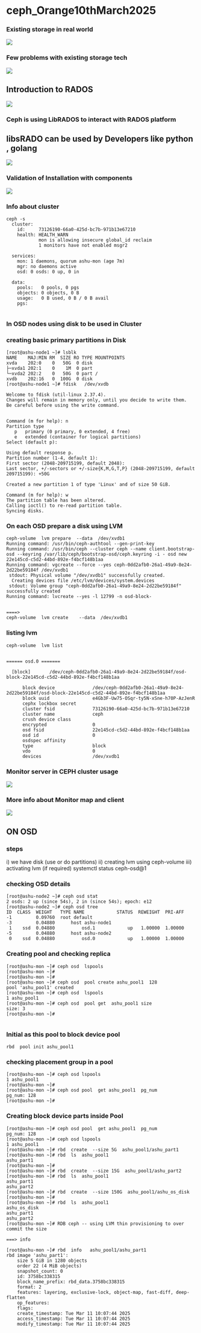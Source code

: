 # ceph_Orange10thMarch2025

### Existing storage in  real world 

<img src="st1.png">

###  Few problems with existing storage tech 

<img src="st2.png">

## Introduction to RADOS 

<img src="st3.png">

### Ceph is using LibRADOS to interact with RADOS platform 
## libsRADO can be used by Developers like python , golang 

<img src="st4.png">


### Validation of Installation with components

<img src="st5.png">


### Info about cluster 

```
ceph -s
  cluster:
    id:     73126190-66a0-425d-bc7b-971b13e67210
    health: HEALTH_WARN
            mon is allowing insecure global_id reclaim
            1 monitors have not enabled msgr2
 
  services:
    mon: 1 daemons, quorum ashu-mon (age 7m)
    mgr: no daemons active
    osd: 0 osds: 0 up, 0 in
 
  data:
    pools:   0 pools, 0 pgs
    objects: 0 objects, 0 B
    usage:   0 B used, 0 B / 0 B avail
    pgs:     
 

```

### In OSD nodes using disk to be used in Cluster 

### creating basic primary partitions in Disk 

```
[root@ashu-node1 ~]# lsblk 
NAME    MAJ:MIN RM  SIZE RO TYPE MOUNTPOINTS
xvda    202:0    0   50G  0 disk 
├─xvda1 202:1    0    1M  0 part 
└─xvda2 202:2    0   50G  0 part /
xvdb    202:16   0  100G  0 disk 
[root@ashu-node1 ~]# fdisk   /dev/xvdb

Welcome to fdisk (util-linux 2.37.4).
Changes will remain in memory only, until you decide to write them.
Be careful before using the write command.


Command (m for help): n
Partition type
   p   primary (0 primary, 0 extended, 4 free)
   e   extended (container for logical partitions)
Select (default p): 

Using default response p.
Partition number (1-4, default 1): 
First sector (2048-209715199, default 2048): 
Last sector, +/-sectors or +/-size{K,M,G,T,P} (2048-209715199, default 209715199): +50G

Created a new partition 1 of type 'Linux' and of size 50 GiB.

Command (m for help): w
The partition table has been altered.
Calling ioctl() to re-read partition table.
Syncing disks.

```

### On each OSD prepare a disk using LVM 

```
ceph-volume  lvm prepare  --data  /dev/xvdb1 
Running command: /usr/bin/ceph-authtool --gen-print-key
Running command: /usr/bin/ceph --cluster ceph --name client.bootstrap-osd --keyring /var/lib/ceph/bootstrap-osd/ceph.keyring -i - osd new 22e145cd-c5d2-44bd-892e-f4bcf148b1aa
Running command: vgcreate --force --yes ceph-0dd2afb0-26a1-49a9-8e24-2d22be59184f /dev/xvdb1
 stdout: Physical volume "/dev/xvdb1" successfully created.
  Creating devices file /etc/lvm/devices/system.devices
 stdout: Volume group "ceph-0dd2afb0-26a1-49a9-8e24-2d22be59184f" successfully created
Running command: lvcreate --yes -l 12799 -n osd-block-


====>
ceph-volume  lvm create    --data  /dev/xvdb1 
```

### listing lvm 

```
ceph-volume  lvm list


====== osd.0 =======

  [block]       /dev/ceph-0dd2afb0-26a1-49a9-8e24-2d22be59184f/osd-block-22e145cd-c5d2-44bd-892e-f4bcf148b1aa

      block device              /dev/ceph-0dd2afb0-26a1-49a9-8e24-2d22be59184f/osd-block-22e145cd-c5d2-44bd-892e-f4bcf148b1aa
      block uuid                e4Gb3F-Uw75-OSqr-ty5N-xSne-h70P-AzJenR
      cephx lockbox secret      
      cluster fsid              73126190-66a0-425d-bc7b-971b13e67210
      cluster name              ceph
      crush device class        
      encrypted                 0
      osd fsid                  22e145cd-c5d2-44bd-892e-f4bcf148b1aa
      osd id                    0
      osdspec affinity          
      type                      block
      vdo                       0
      devices                   /dev/xvdb1

```

### Monitor server in CEPH cluster usage 

<img src="mon11.png">

### More info about Monitor map and client 

<img src="mon22.png">

## ON OSD 

### steps
i) we have disk  (use or do partitions)
ii) creating lvm using ceph-volume 
iii)  activating lvm (if required) systemctl status ceph-osd@1

### checking OSD details 

```
[root@ashu-node2 ~]# ceph osd stat
2 osds: 2 up (since 54s), 2 in (since 54s); epoch: e12
[root@ashu-node2 ~]# ceph osd tree
ID  CLASS  WEIGHT   TYPE NAME            STATUS  REWEIGHT  PRI-AFF
-1         0.09760  root default                                  
-3         0.04880      host ashu-node1                           
 1    ssd  0.04880          osd.1            up   1.00000  1.00000
-5         0.04880      host ashu-node2                           
 0    ssd  0.04880          osd.0            up   1.00000  1.00000

 ```

 ### Creating pool and checking replica

 ```
 [root@ashu-mon ~]# ceph osd  lspools 
[root@ashu-mon ~]# 
[root@ashu-mon ~]# 
[root@ashu-mon ~]# ceph osd  pool create ashu_pool1  128 
pool 'ashu_pool1' created
[root@ashu-mon ~]# ceph osd  lspools 
1 ashu_pool1
[root@ashu-mon ~]# ceph osd  pool get  ashu_pool1 size 
size: 3
[root@ashu-mon ~]# 


```
### Initial as this pool to block device pool

```
rbd  pool init ashu_pool1

```

### checking placement group in a pool

```
[root@ashu-mon ~]# ceph osd lspools
1 ashu_pool1
[root@ashu-mon ~]# 
[root@ashu-mon ~]# ceph osd pool  get ashu_pool1  pg_num 
pg_num: 128
[root@ashu-mon ~]# 

```

### Creating block device parts inside Pool 

```
[root@ashu-mon ~]# ceph osd pool  get ashu_pool1  pg_num 
pg_num: 128
[root@ashu-mon ~]# ceph osd lspools 
1 ashu_pool1
[root@ashu-mon ~]# rbd  create  --size 5G  ashu_pool1/ashu_part1 
[root@ashu-mon ~]# rbd  ls  ashu_pool1
ashu_part1
[root@ashu-mon ~]# 
[root@ashu-mon ~]# rbd  create  --size 15G  ashu_pool1/ashu_part2 
[root@ashu-mon ~]# rbd  ls  ashu_pool1
ashu_part1
ashu_part2
[root@ashu-mon ~]# rbd  create  --size 150G  ashu_pool1/ashu_os_disk 
[root@ashu-mon ~]# 
[root@ashu-mon ~]# rbd  ls  ashu_pool1
ashu_os_disk
ashu_part1
ashu_part2
[root@ashu-mon ~]# RDB ceph -- using LVM thin provisioning to over commit the size 

===> info 

[root@ashu-mon ~]# rbd  info   ashu_pool1/ashu_part1
rbd image 'ashu_part1':
	size 5 GiB in 1280 objects
	order 22 (4 MiB objects)
	snapshot_count: 0
	id: 3758bc338315
	block_name_prefix: rbd_data.3758bc338315
	format: 2
	features: layering, exclusive-lock, object-map, fast-diff, deep-flatten
	op_features: 
	flags: 
	create_timestamp: Tue Mar 11 10:07:44 2025
	access_timestamp: Tue Mar 11 10:07:44 2025
	modify_timestamp: Tue Mar 11 10:07:44 2025

```

